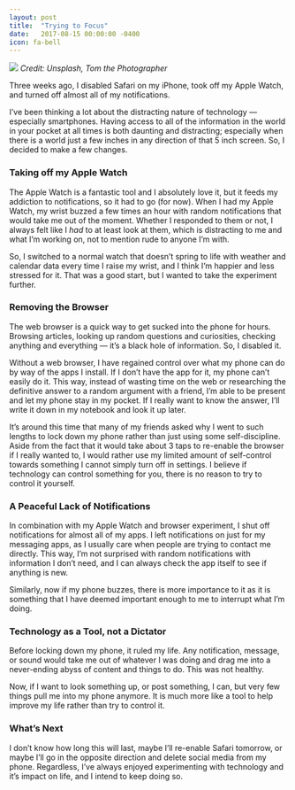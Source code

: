 ```yaml
---
layout: post
title:  "Trying to Focus"
date:   2017-08-15 00:00:00 -0400
icon: fa-bell
---
```


![](https://cdn-images-1.medium.com/max/1600/1*mSnS7u2pJu7Imz0ZX9lVwA.jpeg)
_Credit: Unsplash, Tom the Photographer_

Three weeks ago, I disabled Safari on my iPhone, took off my Apple Watch, and turned off almost all of my notifications.

I’ve been thinking a lot about the distracting nature of technology — especially smartphones. Having access to all of the information in the world in your pocket at all times is both daunting and distracting; especially when there is a world just a few inches in any direction of that 5 inch screen. So, I decided to make a few changes.

### Taking off my Apple Watch

The Apple Watch is a fantastic tool and I absolutely love it, but it feeds my addiction to notifications, so it had to go (for now). When I had my Apple Watch, my wrist buzzed a few times an hour with random notifications that would take me out of the moment. Whether I responded to them or not, I always felt like I *had* to at least look at them, which is distracting to me and what I’m working on, not to mention rude to anyone I’m with.

So, I switched to a normal watch that doesn’t spring to life with weather and calendar data every time I raise my wrist, and I think I’m happier and less stressed for it. That was a good start, but I wanted to take the experiment further.

### Removing the Browser

The web browser is a quick way to get sucked into the phone for hours. Browsing articles, looking up random questions and curiosities, checking anything and everything — it’s a black hole of information. So, I disabled it.

Without a web browser, I have regained control over what my phone can do by way of the apps I install. If I don’t have the app for it, my phone can’t easily do it. This way, instead of wasting time on the web or researching the definitive answer to a random argument with a friend, I’m able to be present and let my phone stay in my pocket. If I really want to know the answer, I’ll write it down in my notebook and look it up later.

It’s around this time that many of my friends asked why I went to such lengths to lock down my phone rather than just using some self-discipline. Aside from the fact that it would take about 3 taps to re-enable the browser if I really wanted to, I would rather use my limited amount of self-control towards something I cannot simply turn off in settings. I believe if technology can control something for you, there is no reason to try to control it yourself.

### A Peaceful Lack of Notifications

In combination with my Apple Watch and browser experiment, I shut off notifications for almost all of my apps. I left notifications on just for my messaging apps, as I usually care when people are trying to contact me directly. This way, I’m not surprised with random notifications with information I don’t need, and I can always check the app itself to see if anything is new.

Similarly, now if my phone buzzes, there is more importance to it as it is something that I have deemed important enough to me to interrupt what I’m doing.

### Technology as a Tool, not a Dictator

Before locking down my phone, it ruled my life. Any notification, message, or sound would take me out of whatever I was doing and drag me into a never-ending abyss of content and things to do. This was not healthy.

Now, if I want to look something up, or post something, I can, but very few things pull me into my phone anymore. It is much more like a tool to help improve my life rather than try to control it.

### What’s Next

I don’t know how long this will last, maybe I’ll re-enable Safari tomorrow, or maybe I’ll go in the opposite direction and delete social media from my phone. Regardless, I’ve always enjoyed experimenting with technology and it’s impact on life, and I intend to keep doing so.
